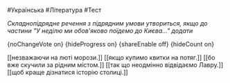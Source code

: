 #Українська #Література #Тест

*Складнопідрядне речення з підрядним умови утвориться, якщо до частини "У неділю ми обов'яково поїдемо до Києва..." додати*

{noChangeVote on}
{hideProgress on}
{shareEnable off}
{hideCount on}

[[незважаючи на люті морози.]]
[[якщо купимо квитки на потяг.]]
[[бо вже скучили за рідним містом.]]
[[так що неодмінно відвідаємо Лавру.]]
[[щоб краще дізнатися історію столиці.]]
